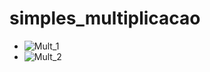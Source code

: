 # simples_multiplicacao

- ![Mult_1](https://user-images.githubusercontent.com/82780957/188342297-4063be54-df14-4185-ae15-2b0ab10b131b.png)
- ![Mult_2](https://user-images.githubusercontent.com/82780957/188342322-b25f5e06-655a-4761-8027-d3123d2bf90e.png)
